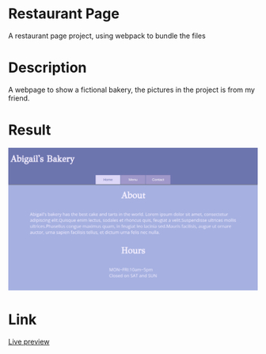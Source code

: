 # Restaurant Page
A restaurant page project, using webpack to bundle the files

# Description
A webpage to show a fictional bakery, the pictures in the project is from my friend.

# Result
![picture of result](./src/images/result.png)
# Link
[Live preview](https://ascodeasice.github.io/restaurant-page/)